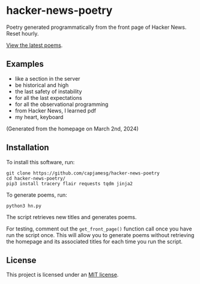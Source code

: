 # hacker-news-poetry

Poetry generated programmatically from the front page of Hacker News. Reset hourly.

[View the latest poems](https://hnpoetry.jamesg.blog).

## Examples

- like a section in the server
- be historical and high
- the last safety of instability
- for all the last expectations
- for all the observational programming
- from Hacker News, I learned pdf
- my heart, keyboard

(Generated from the homepage on March 2nd, 2024)

## Installation

To install this software, run:

```
git clone https://github.com/capjamesg/hacker-news-poetry
cd hacker-news-poetry/
pip3 install tracery flair requests tqdm jinja2
```

To generate poems, run:

```
python3 hn.py
```

The script retrieves new titles and generates poems.

For testing, comment out the `get_front_page()` function call once you have run the script once. This will allow you to generate poems without retrieving the homepage and its associated titles for each time you run the script.

## License

This project is licensed under an [MIT license](LICENSE).
